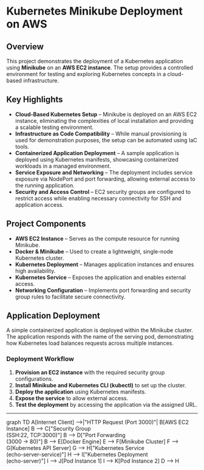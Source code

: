 # Kubernetes Minikube Deployment on AWS

## Overview
This project demonstrates the deployment of a Kubernetes application using **Minikube** on an **AWS EC2 instance**. The setup provides a controlled environment for testing and exploring Kubernetes concepts in a cloud-based infrastructure.

## Key Highlights
- **Cloud-Based Kubernetes Setup** – Minikube is deployed on an AWS EC2 instance, eliminating the complexities of local installation and providing a scalable testing environment.
- **Infrastructure as Code Compatibility** – While manual provisioning is used for demonstration purposes, the setup can be automated using IaC tools.
- **Containerized Application Deployment** – A sample application is deployed using Kubernetes manifests, showcasing containerized workloads in a managed environment.
- **Service Exposure and Networking** – The deployment includes service exposure via NodePort and port forwarding, allowing external access to the running application.
- **Security and Access Control** – EC2 security groups are configured to restrict access while enabling necessary connectivity for SSH and application access.

## Project Components
- **AWS EC2 Instance** – Serves as the compute resource for running Minikube.
- **Docker & Minikube** – Used to create a lightweight, single-node Kubernetes cluster.
- **Kubernetes Deployment** – Manages application instances and ensures high availability.
- **Kubernetes Service** – Exposes the application and enables external access.
- **Networking Configuration** – Implements port forwarding and security group rules to facilitate secure connectivity.

## Application Deployment
A simple containerized application is deployed within the Minikube cluster. The application responds with the name of the serving pod, demonstrating how Kubernetes load balances requests across multiple instances.

### Deployment Workflow
1. **Provision an EC2 instance** with the required security group configurations.
2. **Install Minikube and Kubernetes CLI (kubectl)** to set up the cluster.
3. **Deploy the application** using Kubernetes manifests.
4. **Expose the service** to allow external access.
5. **Test the deployment** by accessing the application via the assigned URL.

---

graph TD
    A[Internet Client] -->|"HTTP Request (Port 3000)"| B[AWS EC2 Instance]
    B --> C["Security Group<br/>(SSH:22, TCP:3000)"]
    B --> D["Port Forwarding<br/>(3000 → 80)"]
    B --> E[Docker Engine]
    E --> F[Minikube Cluster]
    F --> G[Kubernetes API Server]
    G --> H["Kubernetes Service<br/>(echo-server-service)"]
    H --> I["Kubernetes Deployment<br/>(echo-server)"]
    I --> J[Pod Instance 1]
    I --> K[Pod Instance 2]
    D --> H